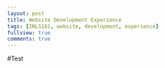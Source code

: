 ```yaml
---
layout: post
title: Website Development Experience
tags: [INLS161, website, development, experience]
fullview: true
comments: true
---
```


#Test
